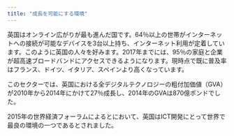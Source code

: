 ```yaml
---
title: "成長を可能にする環境"
---
```

英国はオンライン広がりが最も進んだ国です。64％以上の世帯がインターネットへの接続が可能なデバイスを3台以上持ち、インターネット利用が定着しています。このように英国の人々を好みます。2017年までには、95％の家庭と企業が超高速ブロードバンドにアクセスできるようになります。現時点で既に普及率はフランス、ドイツ、イタリア、スペインより高くなっています。

このセクターでは、英国における全デジタルテクノロジーの粗付加価値（GVA）が2010年から2014年にかけて27％成長し、2014年のGVAは870億ポンドでした。

2015年の世界経済フォーラムによるとにおいて、英国はICT開発にとって世界で最良の環境の一つであるとされました。

